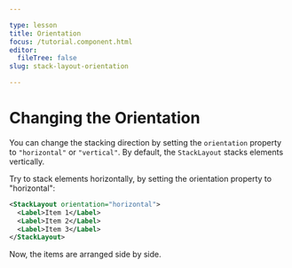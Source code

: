 ```yaml
---

type: lesson  
title: Orientation 
focus: /tutorial.component.html  
editor:
  fileTree: false
slug: stack-layout-orientation

---
```


# Changing the Orientation

You can change the stacking direction by setting the `orientation` property to `"horizontal"` or `"vertical"`. By default, the `StackLayout` stacks elements vertically.

Try to stack elements horizontally, by setting the orientation property to "horizontal":

```xml
<StackLayout orientation="horizontal">
  <Label>Item 1</Label>
  <Label>Item 2</Label>
  <Label>Item 3</Label>
</StackLayout>
```
Now, the items are arranged side by side.
